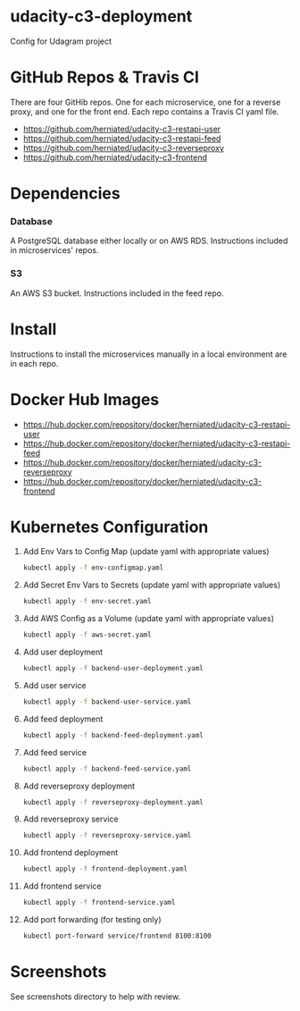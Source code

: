 # udacity-c3-deployment

Config for Udagram project

# GitHub Repos & Travis CI

There are four GitHib repos.  One for each microservice, one for a reverse proxy, and one for the front end.  Each repo contains a Travis CI yaml file.

* https://github.com/herniated/udacity-c3-restapi-user
* https://github.com/herniated/udacity-c3-restapi-feed
* https://github.com/herniated/udacity-c3-reverseproxy
* https://github.com/herniated/udacity-c3-frontend

# Dependencies

### Database
A PostgreSQL database either locally or on AWS RDS.  Instructions included in microservices' repos.

### S3
An AWS S3 bucket.  Instructions included in the feed repo.

# Install

Instructions to install the microservices manually in a local environment are in each repo.

# Docker Hub Images

* https://hub.docker.com/repository/docker/herniated/udacity-c3-restapi-user
* https://hub.docker.com/repository/docker/herniated/udacity-c3-restapi-feed
* https://hub.docker.com/repository/docker/herniated/udacity-c3-reverseproxy
* https://hub.docker.com/repository/docker/herniated/udacity-c3-frontend

# Kubernetes Configuration

1. Add Env Vars to Config Map (update yaml with appropriate values)
    ```bash
    kubectl apply -f env-configmap.yaml
    ```
2. Add Secret Env Vars to Secrets (update yaml with appropriate values)
    ```bash
    kubectl apply -f env-secret.yaml
    ```
3. Add AWS Config as a Volume (update yaml with appropriate values)
    ```bash
    kubectl apply -f aws-secret.yaml
    ```
4. Add user deployment
    ```bash
    kubectl apply -f backend-user-deployment.yaml
    ```
5. Add user service
    ```bash
    kubectl apply -f backend-user-service.yaml
    ```
4. Add feed deployment
    ```bash
    kubectl apply -f backend-feed-deployment.yaml
    ```
5. Add feed service
    ```bash
    kubectl apply -f backend-feed-service.yaml
    ```
6. Add reverseproxy deployment
    ```bash
    kubectl apply -f reverseproxy-deployment.yaml
    ```
7. Add reverseproxy service
    ```bash
    kubectl apply -f reverseproxy-service.yaml
    ```
8. Add frontend deployment
    ```bash
    kubectl apply -f frontend-deployment.yaml
    ```
9. Add frontend service
    ```bash
    kubectl apply -f frontend-service.yaml
    ```
10. Add port forwarding (for testing only)
    ```bash
    kubectl port-forward service/frontend 8100:8100
    ```

# Screenshots

See screenshots directory to help with review.
